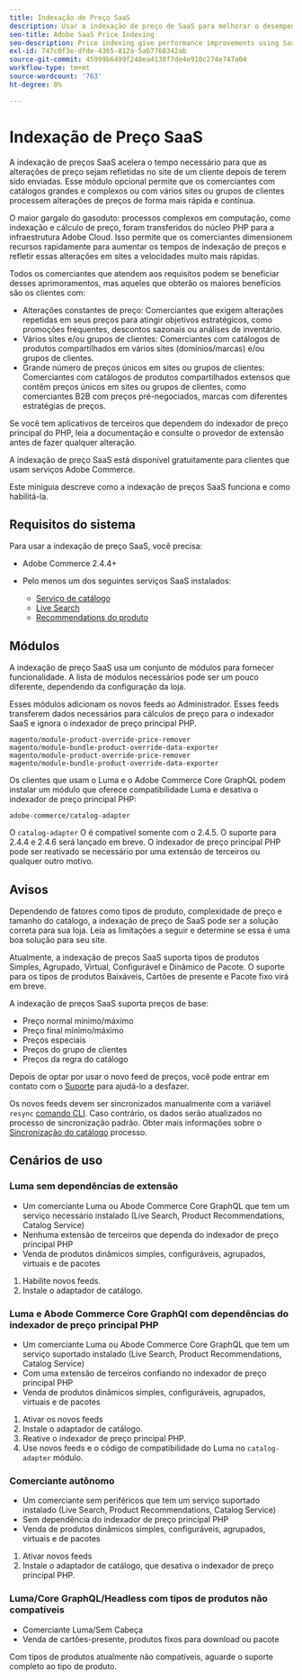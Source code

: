 ```yaml
---
title: Indexação de Preço SaaS
description: Usar a indexação de preço de SaaS para melhorar o desempenho
seo-title: Adobe SaaS Price Indexing
seo-description: Price indexing give performance improvements using SaaS infrastructure
exl-id: 747c0f3e-dfde-4365-812a-5ab7768342ab
source-git-commit: 45999b6499f248ea4138f7de4e910c274e747a04
workflow-type: tm+mt
source-wordcount: '763'
ht-degree: 0%

---
```


# Indexação de Preço SaaS

A indexação de preços SaaS acelera o tempo necessário para que as alterações de preço sejam refletidas no site de um cliente depois de terem sido enviadas. Esse módulo opcional permite que os comerciantes com catálogos grandes e complexos ou com vários sites ou grupos de clientes processem alterações de preços de forma mais rápida e contínua.

O maior gargalo do gasoduto: processos complexos em computação, como indexação e cálculo de preço, foram transferidos do núcleo PHP para a infraestrutura Adobe Cloud. Isso permite que os comerciantes dimensionem recursos rapidamente para aumentar os tempos de indexação de preços e refletir essas alterações em sites a velocidades muito mais rápidas.

Todos os comerciantes que atendem aos requisitos podem se beneficiar desses aprimoramentos, mas aqueles que obterão os maiores benefícios são os clientes com:

* Alterações constantes de preço: Comerciantes que exigem alterações repetidas em seus preços para atingir objetivos estratégicos, como promoções frequentes, descontos sazonais ou análises de inventário.
* Vários sites e/ou grupos de clientes: Comerciantes com catálogos de produtos compartilhados em vários sites (domínios/marcas) e/ou grupos de clientes.
* Grande número de preços únicos em sites ou grupos de clientes: Comerciantes com catálogos de produtos compartilhados extensos que contêm preços únicos em sites ou grupos de clientes, como comerciantes B2B com preços pré-negociados, marcas com diferentes estratégias de preços.

Se você tem aplicativos de terceiros que dependem do indexador de preço principal do PHP, leia a documentação e consulte o provedor de extensão antes de fazer qualquer alteração.

A indexação de preço SaaS está disponível gratuitamente para clientes que usam serviços Adobe Commerce.

Este miniguia descreve como a indexação de preços SaaS funciona e como habilitá-la.

## Requisitos do sistema

Para usar a indexação de preço SaaS, você precisa:

* Adobe Commerce 2.4.4+
* Pelo menos um dos seguintes serviços SaaS instalados:

   * [Serviço de catálogo](../catalog-service/overview.md)
   * [Live Search](../live-search/guide-overview.md)
   * [Recommendations do produto](../product-recommendations/guide-overview.md)

## Módulos

A indexação de preço SaaS usa um conjunto de módulos para fornecer funcionalidade. A lista de módulos necessários pode ser um pouco diferente, dependendo da configuração da loja.

Esses módulos adicionam os novos feeds ao Administrador. Esses feeds transferem dados necessários para cálculos de preço para o indexador SaaS e ignora o indexador de preço principal PHP.

```
magento/module-product-override-price-remover
magento/module-bundle-product-override-data-exporter
magento/module-product-override-price-remover
magento/module-bundle-product-override-data-exporter
```

Os clientes que usam o Luma e o Adobe Commerce Core GraphQL podem instalar um módulo que oferece compatibilidade Luma e desativa o indexador de preço principal PHP:

```
adobe-commerce/catalog-adapter
```

O `catalog-adapter` O é compatível somente com o 2.4.5. O suporte para 2.4.4 e 2.4.6 será lançado em breve.
O indexador de preço principal PHP pode ser reativado se necessário por uma extensão de terceiros ou qualquer outro motivo.

## Avisos

Dependendo de fatores como tipos de produto, complexidade de preço e tamanho do catálogo, a indexação de preço de SaaS pode ser a solução correta para sua loja. Leia as limitações a seguir e determine se essa é uma boa solução para seu site.

Atualmente, a indexação de preços SaaS suporta tipos de produtos Simples, Agrupado, Virtual, Configurável e Dinâmico de Pacote.
O suporte para os tipos de produtos Baixáveis, Cartões de presente e Pacote fixo virá em breve.

A indexação de preços SaaS suporta preços de base:

* Preço normal mínimo/máximo
* Preço final mínimo/máximo
* Preços especiais
* Preços do grupo de clientes
* Preços da regra do catálogo

Depois de optar por usar o novo feed de preços, você pode entrar em contato com o [Suporte](https://experienceleague.adobe.com/docs/commerce-knowledge-base/kb/help-center-guide/magento-help-center-user-guide.html) para ajudá-lo a desfazer.

Os novos feeds devem ser sincronizados manualmente com a variável `resync` [comando CLI](https://experienceleague.adobe.com/docs/commerce-merchant-services/user-guides/data-services/catalog-sync.html#resynccmdline). Caso contrário, os dados serão atualizados no processo de sincronização padrão. Obter mais informações sobre o [Sincronização do catálogo](../landing/catalog-sync.md) processo.

## Cenários de uso

### Luma sem dependências de extensão

* Um comerciante Luma ou Abode Commerce Core GraphQL que tem um serviço necessário instalado (Live Search, Product Recommendations, Catalog Service)
* Nenhuma extensão de terceiros que dependa do indexador de preço principal PHP
* Venda de produtos dinâmicos simples, configuráveis, agrupados, virtuais e de pacotes

1. Habilite novos feeds.
1. Instale o adaptador de catálogo.

### Luma e Abode Commerce Core GraphQl com dependências do indexador de preço principal PHP

* Um comerciante Luma ou Abode Commerce Core GraphQL que tem um serviço suportado instalado (Live Search, Product Recommendations, Catalog Service)
* Com uma extensão de terceiros confiando no indexador de preço principal PHP
* Venda de produtos dinâmicos simples, configuráveis, agrupados, virtuais e de pacotes

1. Ativar os novos feeds
1. Instale o adaptador de catálogo.
1. Reative o indexador de preço principal PHP.
1. Use novos feeds e o código de compatibilidade do Luma no `catalog-adapter` módulo.

### Comerciante autônomo

* Um comerciante sem periféricos que tem um serviço suportado instalado (Live Search, Product Recommendations, Catalog Service)
* Sem dependência do indexador de preço principal PHP
* Venda de produtos dinâmicos simples, configuráveis, agrupados, virtuais e de pacotes

1. Ativar novos feeds
1. Instale o adaptador de catálogo, que desativa o indexador de preço principal PHP.

### Luma/Core GraphQL/Headless com tipos de produtos não compatíveis

* Comerciante Luma/Sem Cabeça
* Venda de cartões-presente, produtos fixos para download ou pacote

Com tipos de produtos atualmente não compatíveis, aguarde o suporte completo ao tipo de produto.
